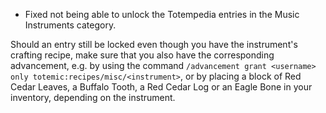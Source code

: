 - Fixed not being able to unlock the Totempedia entries in the Music Instruments category.
  
Should an entry still be locked even though you have the instrument's crafting recipe, make sure that you also have the corresponding advancement, e.g. by using the command `/advancement grant <username> only totemic:recipes/misc/<instrument>`, or by placing a block of Red Cedar Leaves, a Buffalo Tooth, a Red Cedar Log or an Eagle Bone in your inventory, depending on the instrument.
